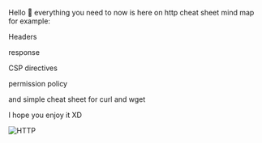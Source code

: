 Hello 👋
everything you need to now is here on http cheat sheet  mind map for example:



Headers 

response
 
CSP directives

permission policy

and simple cheat sheet for curl and wget

I hope you enjoy it XD 

![HTTP](https://github.com/M3oJ/Mind_Maps/assets/131363782/51f29e8e-0995-434f-9707-1639d4ef82a9)

